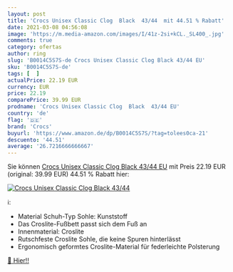 ```yaml
---
layout: post
title: 'Crocs Unisex Classic Clog  Black  43/44  mit 44.51 % Rabatt'
date: 2021-03-08 04:56:08
image: 'https://m.media-amazon.com/images/I/41z-2si+kCL._SL400_.jpg'
comments: true
category: ofertas
author: ring
slug: 'B0014C5S7S-de Crocs Unisex Classic Clog Black 43/44 EU'
sku: 'B0014C5S7S-de'
tags: [  ]
actualPrice: 22.19 EUR
currency: EUR
price: 22.19
comparePrice: 39.99 EUR
prodname: 'Crocs Unisex Classic Clog  Black  43/44 EU'
country: 'de'
flag: '🇩🇪'
brand: 'Crocs'
buyurl: 'https://www.amazon.de/dp/B0014C5S7S/?tag=tolees0ca-21'
descuento: '44.51'
average: '26.7216666666667'
---
```


Sie können [Crocs Unisex Classic Clog  Black  43/44 EU](https://www.amazon.de/dp/B0014C5S7S/?tag=tolees0ca-21) mit Preis 22.19 EUR (original: 39.99 EUR) 44.51 % Rabatt hier:

[![Crocs Unisex Classic Clog  Black  43/44 ](https://m.media-amazon.com/images/I/41z-2si+kCL._SL400_.jpg)](https://www.amazon.de/dp/B0014C5S7S/?tag=tolees0ca-21)

ℹ️:

- Material Schuh-Typ Sohle: Kunststoff
- Das Croslite-Fußbett passt sich dem Fuß an
- Innenmaterial: Croslite
- Rutschfeste Croslite Sohle, die keine Spuren hinterlässt
- Ergonomisch geformtes Croslite-Material für federleichte Polsterung

[🛒 Hier!!](https://www.amazon.de/dp/B0014C5S7S/?tag=tolees0ca-21)
